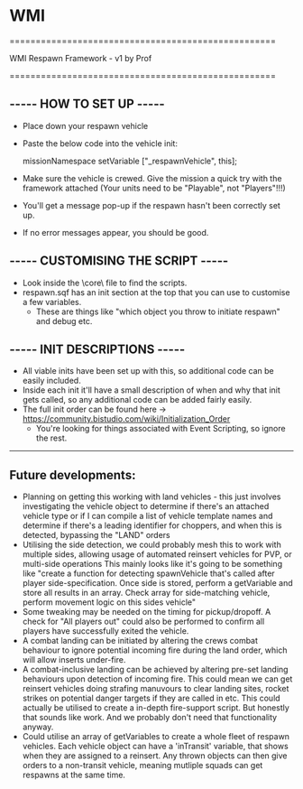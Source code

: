# WMI
===================================================

WMI Respawn Framework - v1
 by Prof

===================================================

----- HOW TO SET UP -----
-------------------------

* Place down your respawn vehicle
* Paste the below code into the vehicle init:

	missionNamespace setVariable ["_respawnVehicle", this];

* Make sure the vehicle is crewed. Give the mission a quick try with the framework attached (Your units need to be "Playable", not "Players"!!!)
* You'll get a message pop-up if the respawn hasn't been correctly set up.
* If no error messages appear, you should be good.


----- CUSTOMISING THE SCRIPT -----
----------------------------------

* Look inside the \core\ file to find the scripts.
* respawn.sqf has an init section at the top that you can use to customise a few variables.
	* These are things like "which object you throw to initiate respawn" and debug etc.


----- INIT DESCRIPTIONS -----
-----------------------------

* All viable inits have been set up with this, so additional code can be easily included.
* Inside each init it'll have a small description of when and why that init gets called, so any additional code can be added fairly easily.
* The full init order can be found here -> https://community.bistudio.com/wiki/Initialization_Order
	* You're looking for things associated with Event Scripting, so ignore the rest.


----------------------------------------------------------------------------------------------------------------------------------------------------------

Future developments:
--------------------
- Planning on getting this working with land vehicles - this just involves investigating the vehicle object to determine if there's an attached vehicle type
or if I can compile a list of vehicle template names and determine if there's a leading identifier for choppers, and when this is detected, bypassing the "LAND" orders
- Utilising the side detection, we could probably mesh this to work with multiple sides, allowing usage of automated reinsert vehicles for PVP, or multi-side operations
This mainly looks like it's going to be something like "create a function for detecting spawnVehicle that's called after player side-specification. Once side is stored,
perform a getVariable and store all results in an array. Check array for side-matching vehicle, perform movement logic on this sides vehicle"
- Some tweaking may be needed on the timing for pickup/dropoff. A check for "All players out" could also be performed to confirm all players have successfully exited the vehicle.
- A combat landing can be initiated by altering the crews combat behaviour to ignore potential incoming fire during the land order, which will allow inserts under-fire.
- A combat-inclusive landing can be achieved by altering pre-set landing behaviours upon detection of incoming fire. This could mean we can get reinsert vehicles doing
strafing manuvours to clear landing sites, rocket strikes on potential danger targets if they are called in etc. This could actually be utilised to create a in-depth fire-support script.
But honestly that sounds like work. And we probably don't need that functionality anyway.
- Could utilise an array of getVariables to create a whole fleet of respawn vehicles. Each vehicle object can have a 'inTransit' variable, that shows when they are assigned to a reinsert.
Any thrown objects can then give orders to a non-transit vehicle, meaning mutliple squads can get respawns at the same time.

